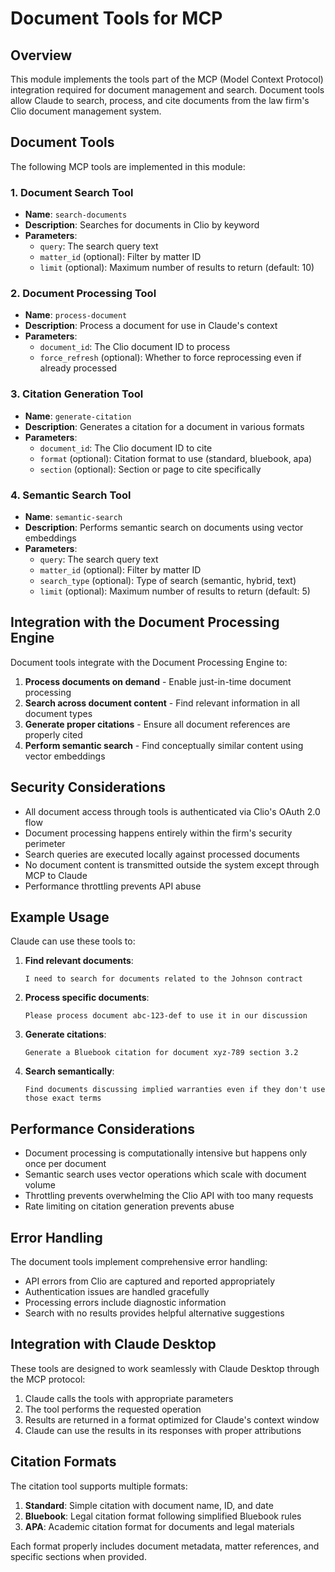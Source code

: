 # Document Tools for MCP

## Overview

This module implements the tools part of the MCP (Model Context Protocol) integration required for document management and search. Document tools allow Claude to search, process, and cite documents from the law firm's Clio document management system.

## Document Tools

The following MCP tools are implemented in this module:

### 1. Document Search Tool
- **Name**: `search-documents`
- **Description**: Searches for documents in Clio by keyword
- **Parameters**:
  - `query`: The search query text
  - `matter_id` (optional): Filter by matter ID
  - `limit` (optional): Maximum number of results to return (default: 10)

### 2. Document Processing Tool
- **Name**: `process-document` 
- **Description**: Process a document for use in Claude's context
- **Parameters**:
  - `document_id`: The Clio document ID to process
  - `force_refresh` (optional): Whether to force reprocessing even if already processed

### 3. Citation Generation Tool
- **Name**: `generate-citation`
- **Description**: Generates a citation for a document in various formats
- **Parameters**:
  - `document_id`: The Clio document ID to cite
  - `format` (optional): Citation format to use (standard, bluebook, apa)
  - `section` (optional): Section or page to cite specifically

### 4. Semantic Search Tool
- **Name**: `semantic-search`
- **Description**: Performs semantic search on documents using vector embeddings
- **Parameters**:
  - `query`: The search query text
  - `matter_id` (optional): Filter by matter ID
  - `search_type` (optional): Type of search (semantic, hybrid, text)
  - `limit` (optional): Maximum number of results to return (default: 5)

## Integration with the Document Processing Engine

Document tools integrate with the Document Processing Engine to:

1. **Process documents on demand** - Enable just-in-time document processing
2. **Search across document content** - Find relevant information in all document types
3. **Generate proper citations** - Ensure all document references are properly cited
4. **Perform semantic search** - Find conceptually similar content using vector embeddings

## Security Considerations

- All document access through tools is authenticated via Clio's OAuth 2.0 flow
- Document processing happens entirely within the firm's security perimeter
- Search queries are executed locally against processed documents
- No document content is transmitted outside the system except through MCP to Claude
- Performance throttling prevents API abuse

## Example Usage

Claude can use these tools to:

1. **Find relevant documents**:
   ```
   I need to search for documents related to the Johnson contract
   ```

2. **Process specific documents**:
   ```
   Please process document abc-123-def to use it in our discussion
   ```

3. **Generate citations**:
   ```
   Generate a Bluebook citation for document xyz-789 section 3.2
   ```

4. **Search semantically**:
   ```
   Find documents discussing implied warranties even if they don't use those exact terms
   ```

## Performance Considerations

- Document processing is computationally intensive but happens only once per document
- Semantic search uses vector operations which scale with document volume
- Throttling prevents overwhelming the Clio API with too many requests
- Rate limiting on citation generation prevents abuse

## Error Handling

The document tools implement comprehensive error handling:

- API errors from Clio are captured and reported appropriately
- Authentication issues are handled gracefully
- Processing errors include diagnostic information
- Search with no results provides helpful alternative suggestions

## Integration with Claude Desktop

These tools are designed to work seamlessly with Claude Desktop through the MCP protocol:

1. Claude calls the tools with appropriate parameters
2. The tool performs the requested operation
3. Results are returned in a format optimized for Claude's context window
4. Claude can use the results in its responses with proper attributions

## Citation Formats

The citation tool supports multiple formats:

1. **Standard**: Simple citation with document name, ID, and date
2. **Bluebook**: Legal citation format following simplified Bluebook rules
3. **APA**: Academic citation format for documents and legal materials

Each format properly includes document metadata, matter references, and specific sections when provided.